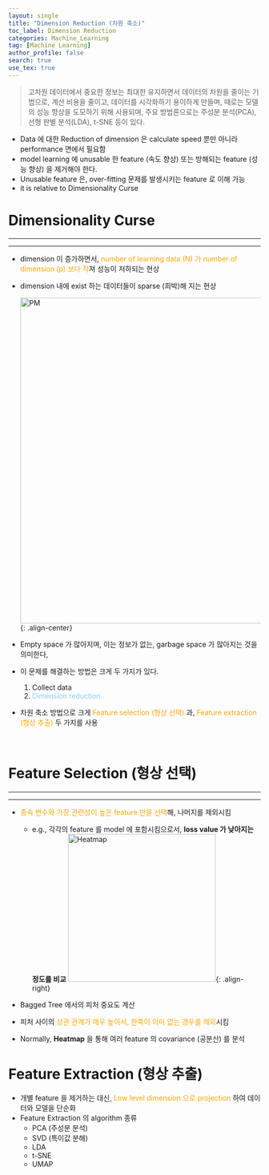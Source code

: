 ```yaml
---
layout: single
title: "Dimension Reduction (차원 축소)"
toc_label: Dimension Reduction
categories: Machine_Learning
tag: [Machine Learning]
author_profile: false
search: true
use_tex: true
---
```


> 고차원 데이터에서 중요한 정보는 최대한 유지하면서 데이터의 차원을 줄이는 기법으로, 계산 비용을 줄이고, 데이터를 시각화하기 용이하게 만들며, 때로는 모델의 성능 향상을 도모하기 위해 사용되며, 주요 방법론으로는 주성분 분석(PCA), 선형 판별 분석(LDA), t-SNE 등이 있다.

- Data 에 대한 Reduction of dimension 은 calculate speed 뿐만 아니라 performance 면에서 필요함
- model learning 에 unusable 한 feature (속도 향상) 또는 방해되는 feature (성능 향상) 을 제거해야 한다.
- Unusable feature 은, over-fitting 문제를 발생시키는 feature 로 이해 가능
- it is relative to Dimensionality Curse

# Dimensionality Curse

---

---

- dimension 이 증가하면서, <span style='color:orange'>number of learning data (N) 가 number of dimension (p) 보다 작</span>져 성능이 저하되는 현상
- dimension 내에 exist 하는 데이터들이 sparse (희박)해 지는 현상

  <img width="650" alt="PM" src="https://github.com/woo-kyu/woo-kyu.github.io/assets/102133610/cb586e0c-1494-45bf-971b-f4f05e35c3d4">{: .align-center}


- Empty space 가 많아지며, 이는 정보가 없는, garbage space 가 많아지는 것을 의미한다,
- 이 문제를 해결하는 방법은 크게 두 가지가 있다.
  1. Collect data
  2. <span style="color:skyblue">Dimension reduction</span>
- 차원 축소 방법으로 크게 <span style='color:orange'>Feature selection (형상 선택)</span> 과, <span style='color:orange'>Feature extraction (형상 추출)</span> 두 가지를 사용

<br>



# Feature Selection (형상 선택)

---

---

- <span style='color:orange'>종속 변수와 가장 관련성이 높은 feature 만을 선택</span>해, 나머지를 제외시킴
  - e.g., 각각의 feature 를 model 에 포함시킴으로서, **loss value 가 낮아지는 정도를 비교** <img width="295" alt="Heatmap" src="https://github.com/woo-kyu/woo-kyu.github.io/assets/102133610/45c9bf1d-3285-4c82-9ef9-eb4d17b0f0b2">{: .align-right}


- Bagged Tree 에서의 피처 중요도 계산
- 피처 사이의 <span style='color:orange'>상관 관계가 매우 높아서,  한쪽이 의미 없는 경우를 제외</span>시킴
- Normally, **Heatmap** 을 통해 여러 feature 의 covariance (공분산) 를 분석

# Feature Extraction (형상 추출)

- 개별 feature 을 제거하는 대신, <span style='color:orange'>Low level dimension 으로 projection</span> 하여 데이터와 모델을 단순화
- Feature Extraction 의 algorithm 종류
  - PCA (주성분 분석)
  - SVD (특이값 분해)
  - LDA
  - t-SNE
  - UMAP
